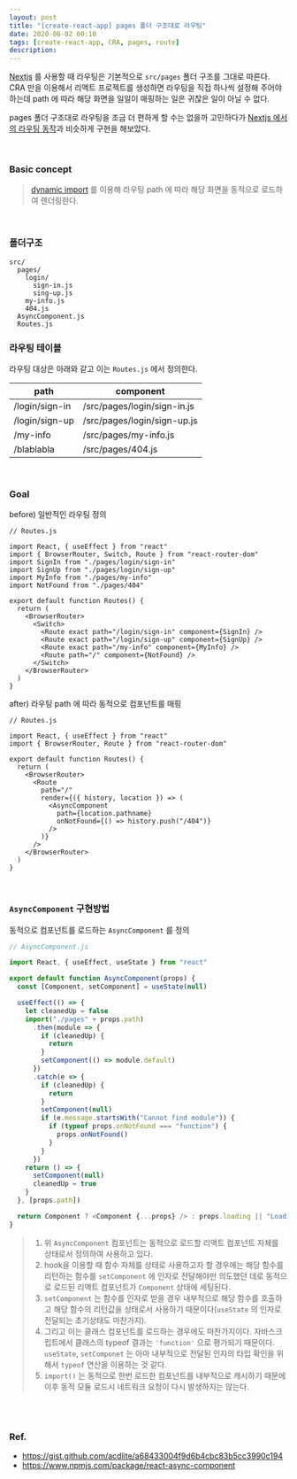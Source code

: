 ```yaml
---
layout: post
title: "[create-react-app] pages 폴더 구조대로 라우팅"
date: 2020-06-02 00:10
tags: [create-react-app, CRA, pages, route]
description:
---
```


[Nextjs](https://nextjs.org/) 를 사용할 때 라우팅은 기본적으로 `src/pages` 폴더 구조를 그대로 따른다. CRA 만을 이용해서 리액트 프로젝트를 생성하면 라우팅을 직접 하나씩 설정해 주어야 하는데 path 에 따라 해당 화면을 일일이 매핑하는 일은 귀찮은 일이 아닐 수 없다.

pages 폴더 구조대로 라우팅을 조금 더 편하게 할 수는 없을까 고민하다가 [Nextjs 에서의 라우팅 동작](https://nextjs.org/docs/basic-features/pages)과 비슷하게 구현을 해보았다.

<br>

### Basic concept

> [dynamic import](https://javascript.info/modules-dynamic-imports) 를 이용해 라우팅 path 에 따라 해당 화면을 동적으로 로드하여 렌더링한다.

<br>

### 폴더구조

```
src/
  pages/
    login/
      sign-in.js
      sing-up.js
    my-info.js
    404.js
  AsyncComponent.js
  Routes.js
```

### 라우팅 테이블

라우팅 대상은 아래와 같고 이는 `Routes.js` 에서 정의한다.

| path           | component                   |
| -------------- | --------------------------- |
| /login/sign-in | /src/pages/login/sign-in.js |
| /login/sign-up | /src/pages/login/sign-up.js |
| /my-info       | /src/pages/my-info.js       |
| /blablabla     | /src/pages/404.js           |

<br>

### Goal

before) 일반적인 라우팅 정의

```js{5-8, 13-18}
// Routes.js

import React, { useEffect } from "react"
import { BrowserRouter, Switch, Route } from "react-router-dom"
import SignIn from "./pages/login/sign-in"
import SignUp from "./pages/login/sign-up"
import MyInfo from "./pages/my-info"
import NotFound from "./pages/404"

export default function Routes() {
  return (
    <BrowserRouter>
      <Switch>
        <Route exact path="/login/sign-in" component={SignIn} />
        <Route exact path="/login/sign-up" component={SignUp} />
        <Route exact path="/my-info" component={MyInfo} />
        <Route path="/" component={NotFound} />
      </Switch>
    </BrowserRouter>
  )
}
```

after) 라우팅 path 에 따라 동적으로 컴포넌트를 매핑

```js{9-14}
// Routes.js

import React, { useEffect } from "react"
import { BrowserRouter, Route } from "react-router-dom"

export default function Routes() {
  return (
    <BrowserRouter>
      <Route
        path="/"
        render={({ history, location }) => (
          <AsyncComponent
            path={location.pathname}
            onNotFound={() => history.push("/404")}
          />
        )}
      />
    </BrowserRouter>
  )
}
```

<br>

### `AsyncComponent` 구현방법

동적으로 컴포넌트를 로드하는 `AsyncComponent` 를 정의

```js
// AsyncComponent.js

import React, { useEffect, useState } from "react"

export default function AsyncComponent(props) {
  const [Component, setComponent] = useState(null)

  useEffect(() => {
    let cleanedUp = false
    import("./pages" + props.path)
      .then(module => {
        if (cleanedUp) {
          return
        }
        setComponent(() => module.default)
      })
      .catch(e => {
        if (cleanedUp) {
          return
        }
        setComponent(null)
        if (e.message.startsWith("Cannot find module")) {
          if (typeof props.onNotFound === "function") {
            props.onNotFound()
          }
        }
      })
    return () => {
      setComponent(null)
      cleanedUp = true
    }
  }, [props.path])

  return Component ? <Component {...props} /> : props.loading || "Loading.."
}
```

> 1. 위 `AsyncComponent` 컴포넌트는 동적으로 로드할 리액트 컴포넌트 자체를 상태로서 정의하여 사용하고 있다.
> 2. hook을 이용할 때 함수 자체를 상태로 사용하고자 할 경우에는 해당 함수를 리턴하는 함수를 `setComponent` 에 인자로 전달해야만 의도했던 데로 동적으로 로드된 리액트 컴포넌트가 `Component` 상태에 세팅된다.
> 3. `setComponent` 는 함수를 인자로 받을 경우 내부적으로 해당 함수를 호출하고 해당 함수의 리턴값을 상태로서 사용하기 때문이다(`useState` 의 인자로 전달되는 초기상태도 마찬가지).
> 4. 그리고 이는 클래스 컴포넌트를 로드하는 경우에도 마찬가지이다. 자바스크립트에서 클래스의 typeof 결과는 `'function'` 으로 평가되기 때문이다. `useState`, `setComponet` 는 아마 내부적으로 전달된 인자의 타입 확인을 위해서 `typeof` 연산을 이용하는 것 같다.
> 5. `import()` 는 동적으로 한번 로드한 컴포넌트를 내부적으로 캐시하기 때문에 이후 동적 모듈 로드시 네트워크 요청이 다시 발생하지는 않는다.

<br>

<br>

### Ref.

- https://gist.github.com/acdlite/a68433004f9d6b4cbc83b5cc3990c194
- https://www.npmjs.com/package/react-async-component
